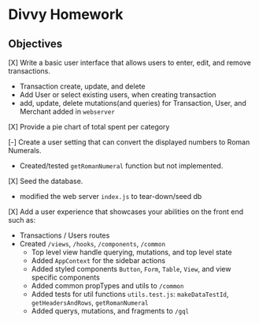 # Divvy Homework

## Objectives

 [X] Write a basic user interface that allows users to enter, edit, and remove transactions.
   * Transaction create, update, and delete
   * Add User or select existing users, when creating transaction
   * add, update, delete mutations(and queries) for Transaction, User, and Merchant added in `webserver`

 [X] Provide a pie chart of total spent per category

 [-] Create a user setting that can convert the displayed numbers to Roman Numerals.
   * Created/tested `getRomanNumeral` function but not implemented.

 [X] Seed the database.
   * modified the web server `index.js` to tear-down/seed db 

 [X] Add a user experience that showcases your abilities on the front end such as:
   * Transactions / Users routes
   * Created `/views`, `/hooks`, `/components`, `/common`
        - Top level view handle querying, mutations, and top level state
        - Added `AppContext` for the sidebar actions
        - Added styled components `Button`, `Form`, `Table`, `View`, and view specific components
        - Added common propTypes and utils to `/common`
        - Added tests for util functions `utils.test.js`: `makeDataTestId`, `getHeadersAndRows`, `getRomanNumeral`
        - Added querys, mutations, and fragments to `/gql`
